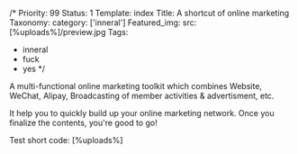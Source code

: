 /*
Priority: 99
Status: 1
Template: index
Title: A shortcut of online marketing
Taxonomy:
  category: ['inneral']
Featured_img:
  src: [%uploads%]/preview.jpg
Tags:
  - inneral
  - fuck
  - yes
*/
<p>A multi-functional online marketing toolkit which combines Website,   WeChat, Alipay, Broadcasting of member activities &amp; advertisment, etc.</p><p>  It help you to quickly build up your online marketing network.   Once you finalize the contents, you're good to go!</p>

<p> Test short code: [%uploads%] </p>